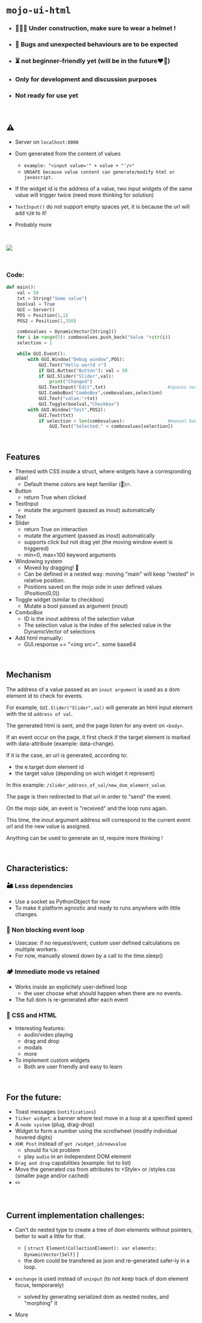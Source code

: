 

# ```mojo-ui-html```


- ### 👷👷‍♀️ Under construction, make sure to wear a helmet !

- ### 🤕 Bugs and unexpected behaviours are to be expected

- ### ⏳ not beginner-friendly yet (will be in the future❤️‍🔥) 

- ### Only for development and discussion purposes 
- ### Not ready for use yet 










&nbsp;

## ⚠️ 
- Server on ```localhost:8000```

- Dom generated from the content of values
  
  - ```example: "<input value='" + value + "'/>"```
  - ```UNSAFE because value content can generate/modify html or javascript.```

- If the widget id is the address of a value, two input widgets of the same value will trigger twice (need more thinking for solution)

- ```TextInput()``` do not support empty spaces yet, it is because the url will add ```%20``` to it!
- Probably more

&nbsp;





<img src="./example.png">

&nbsp;
### Code:
```python
def main():
    val = 50
    txt = String("Some value")
    boolval = True
    GUI = Server()
    POS = Position(1,1)
    POS2 = Position(1,350)

    combovalues = DynamicVector[String]()
    for i in range(5): combovalues.push_back("Value "+str(i))
    selection = 1

    while GUI.Event():
        with GUI.Window("Debug window",POS):
            GUI.Text("Hello world 🔥")
            if GUI.Button("Button"): val = 50 
            if GUI.Slider("Slider",val): 
                print("Changed")
            GUI.TextInput("Edit",txt)                       #spaces not supported yet
            GUI.ComboBox("ComboBox",combovalues,selection)
            GUI.Text("value:"+txt)
            GUI.Toggle(boolval,"Checkbox")
        with GUI.Window("Test",POS2): 
            GUI.Text(txt)
            if selection < len(combovalues):                #manual bound check for now
                GUI.Text("Selected:" + combovalues[selection])
```

&nbsp;

## Features
- Themed with CSS inside a struct, where widgets have a corresponding alias!
  - Default theme colors are kept familiar (🎁)🔥.
- Button
  - return True when clicked
- TextInput
  - mutate the argument (passed as inout) automatically
- Text
- Slider
  - return True on interaction
  - mutate the argument (passed as inout) automatically
  - supports click but not drag yet (the moving window event is triggered)
  - min=0, max=100 keyword arguments
- Windowing system
  - Moved by dragging! 🥳
  - Can be defined in a nested way: moving "main" will keep "nested" in relative position.
  - Positions saved on the mojo side in user defined values (Position(0,0))
- Toggle widget (similar to checkbox)
   - Mutate a bool passed as argument (inout)
- ComboBox
   - ID is the inout address of the selection value
   - The selection value is the index of the selected value in the DynamicVector of selections
- Add html manually:
   - GUI.response += "\<img src=".. some base64

&nbsp;

## Mechanism
The address of a value passed as an ```inout argument``` is used as a dom element id to check for events.

For example, ```GUI.Slider("Slider",val)``` will generate an html input element with the id ```address of val```.

The generated html is sent, and the page listen for any event on ```<body>```.

If an event occur on the page, it first check if the target element is marked with data-attribute (example: data-change).

If it is the case, an url is generated, according to:
-  the e.target dom element id
- the target value (depending on wich widget it represent)

In this example: ```/slider_address_of_val/new_dom_element_value```.

The page is then redirected to that url in order to "send" the event.

On the mojo side, an event is "received" and
the loop runs again. 

This time, the inout argument address will correspond to the current event url and the new value is assigned.

Anything can be used to generate an id, require more thinking ! 


&nbsp;

## Characteristics:
### 🏜️ Less dependencies
- Use a socket as PythonObject for now
- To make it platform agnostic and ready to runs anywhere with little changes.

### 🛞 Non blocking event loop
- Usecase: if no request/event, custom user defined calculations on multiple workers.
- For now, manually slowed down by a call to the time.sleep()
### 🏕️ Immediate mode vs retained
- Works inside an explicitely user-defined loop
  - the user choose what should happen when there are no events.
- The full dom is re-generated after each event 
### 🎨 CSS and HTML
- Interesting features:
  - audio/video playing
  - drag and drop
  - modals
  - more
- To implement custom widgets
  - Both are user friendly and easy to learn


&nbsp;

## For the future:
- Toast messages (```notifications```)
- ```Ticker widget```: a banner where text move in a loop at a specified speed
- A ```node system``` (plug, drag-drop)
- Widget to form a number using the scrollwheel (modify individual hovered digits)
- ```XHR Post``` instead of ```get /widget_id/newvalue  ```
  - should fix ```%20``` problem
  - play ```audio``` in an independent DOM element
- ```Drag and drop``` capabilities (example: list to list)
- Move the generated css from attributes to \<Style\> or /styles.css (smaller page and/or cached)
- ✏️

&nbsp;

## Current implementation challenges:
- Can't do nested type to create a tree of dom elements without pointers, better to wait a little for that.
  - ( ```struct Element(CollectionElement): var elements: DynamicVector[Self]``` )
  - the dom could be transfered as json and re-generated safer-ly in a loop.

- ```onchange``` is used instead of ```oninput``` (to not keep track of dom element focus, temporarely)
  - solved by generating serialized dom as nested nodes, and "morphing" it
- More



